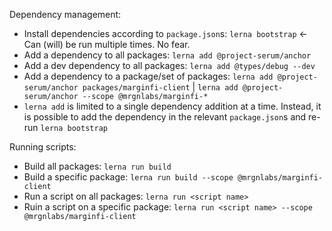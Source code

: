Dependency management:
* Install dependencies according to `package.json`s: `lerna bootstrap` <- Can (will) be run multiple times. No fear.
* Add a dependency to all packages: `lerna add @project-serum/anchor`
* Add a dev dependency to all packages: `lerna add @types/debug --dev`
* Add a dependency to a package/set of packages: `lerna add @project-serum/anchor packages/marginfi-client` | `lerna add @project-serum/anchor --scope @mrgnlabs/marginfi-*`
* `lerna add` is limited to a single dependency addition at a time. Instead, it is possible to add the dependency in the relevant `package.json`s and re-run `lerna bootstrap`

Running scripts:
* Build all packages: `lerna run build`
* Build a specific package: `lerna run build --scope @mrgnlabs/marginfi-client`
* Run a script on all packages: `lerna run <script name>`
* Ruin a script on a specific package: `lerna run <script name> --scope @mrgnlabs/marginfi-client`
